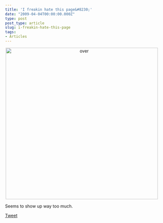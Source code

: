 ```yaml
---
title: 'I freakin hate this page&#8230;'
date: "2009-04-04T00:00:00.000Z"
type: post 
post_type: article
slug: i-freakin-hate-this-page
tags: 
- Articles
---
```

<p style="text-align: center;">
  <a href="http://brandontreb.com/wp-content/uploads/2009/04/over.png"><img class="alignnone size-full wp-image-186" title="over" src="http://brandontreb.com/wp-content/uploads/2009/04/over.png" alt="over" width="500" /></a>
</p>

<p style="text-align: left;">
  Seems to show up way too much.
</p>

<div style="">
  <a href="http://twitter.com/share" class="twitter-share-button" data-count="horizontal" data-text="I freakin hate this page&#8230;" data-url="http://brandontreb.com/i-freakin-hate-this-page"  data-via="brandontreb" data-related="brandontreb:">Tweet</a>
</div>
